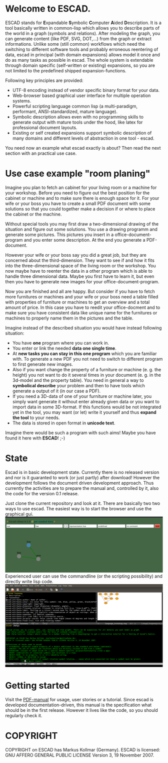 # Welcome to ESCAD.

ESCAD stands for **E**xpandable **S**ymbolic **C**omputer **A**ided **D**escription. It is a tool basically written in common-lisp which allows you to describe parts of the world in a graph (symbols and relations). After modeling the graph, you can generate content (like PDF, SVG, DOT,...) from the graph or extract informations. Unlike some (still common) workflows which need the switching to different software tools and probably erroneous reentering of data, escad in principal (with domain expansions) allows model it once and do as many tasks as possible in escad. The whole system is extendable through domain specific (self-written or existing) expansions, so you are not limited to the predefined shipped expansion-functions.

Following key principles are provided:
* UTF-8 encoding instead of vendor specific binary format for your data.
* Web-browser based graphical user interface for multiple operation systems.
* Powerful scripting language common lisp (a multi-paradigm, performant, ANSI-standardized, mature language).
* Symbolic description allows even with no programming skills to generate output with mature tools under the hood, like latex for professional document layouts.
* Existing or self created expansions support symbolic description of many domains and different levels of abstraction in one tool - escad.

You need now an example what escad exactly is about? Then read the next section with an practical use case.

# Use case example "room planing"

Imagine you plan to fetch an cabinet for your living room or a machine for your workshop. Before you need to figure out the best position for the cabinet or machine and to make sure there is enough space for it. For your wife or your boss you have to create a small PDF document with some solutions so that you could together make a decision if or where to place the cabinet or the machine.

Without special tools you may first draw a two-dimensional drawing of the situation and figure out some solutions. You use a drawing programm and generate some pictures. This pictures you insert in a office-document-program and you enter some description. At the end you generate a PDF-document.

However your wife or your boss say you did a great job, but they are concerned about the third-dimension. They want to see if and how it fits into the three-dimensional space of the living room or the workshop. You now maybe have to reenter the data in a other program which is able to handle three dimensional data. Maybe you first have to learn it, but even then you have to generate new images for your office-document-program.

Now you are finished and all are happy. But consider if you have to fetch more furnitures or machines and your wife or your boss need a table filled with properties of furniture or machines to get an overview and a total amount of price. In this case you have to reedit your office-docment and to make sure you have consistent data like unique name for the furnitures or machines to properly name them in the pictures and the table.

Imagine instead of the described situation you would have instead following situation:

* You have **one** program where you can work in.
* You enter or link the needed **data one single time**.
* At **new tasks you can stay in this one program** which you are familiar with. To generate a new PDF you not need to switch to different program to first generate new images.
* Also if you want change the property of a furniture or machine (e. g. the height) you not want to do it several times in your document (e. g. in the 3d-model and the property table). You need in general a way to **symbolical describe** your problem and then to have tools which generate a output of it (in our case a PDF).
* If you need a 3D-data of one of your furniture or machine later, you simply want generate it without enter already given data or you want to import data in some 3D-format. If this functions would be not integrated yet in the tool, you may want (or let) write it yourself and thus **expand the tool** to your needs.
* The data is stored in open format in **unicode text**.

Imagine there would be such a program with such aims! Maybe you have found it here with **ESCAD**! ;-)

# State

Escad is in basic development state. Currently there is no released version and nor is it guaranted to work (or just partly) after download! However the development follows the document driven development approach. Thus currently the activities are to prepare the manual and, controlled by it, also the code for the version 0.1 release.

Just clone the current repository and look at it. There are basically two two ways to use escad. The easiest way is to start the browser and use the graphical gui.
![escad-gui](./doc/figures/escad_web_ui.png)
Experienced user can use the commandline (or the scripting possibility) and directly write lisp code.
![escad-in_emacs](./doc/figures/escad_emacs.png)

# Getting started

Visit the [PDF-manual](./doc/escad_manual.pdf) for usage, user stories or a tutorial. Since escad is developed documentation-driven, this manual is the specification what should be in the first release. However it lives like the code, so you should regularly check it.

# COPYRIGHT

COPYRIGHT on ESCAD has Markus Kollmar (Germany).
ESCAD is licensed: GNU AFFERO GENERAL PUBLIC LICENSE Version 3, 19 November 2007.
